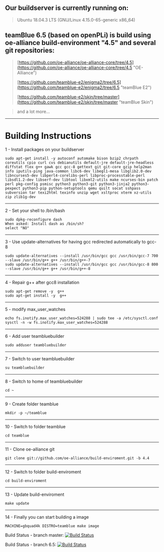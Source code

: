 ## Our buildserver is currently running on: ##

> Ubuntu 18.04.3 LTS (GNU/Linux 4.15.0-65-generic x86_64)

## teamBlue 6.5 (based on openPLi) is build using oe-alliance build-environment "4.5" and several git repositories: ##

> [https://github.com/oe-alliance/oe-alliance-core/tree/4.5](https://github.com/oe-alliance/oe-alliance-core/tree/4.5 "OE-Alliance")
> 
> [https://github.com/teamblue-e2/enigma2/tree/6.5](https://github.com/teamblue-e2/enigma2/tree/6.5 "teamBlue E2")
> 
> [https://github.com/teamblue-e2/skin/tree/master](https://github.com/teamblue-e2/skin/tree/master "teamBlue Skin")

> and a lot more...


----------

# Building Instructions #

1 - Install packages on your buildserver

    sudo apt-get install -y autoconf automake bison bzip2 chrpath coreutils cpio curl cvs debianutils default-jre default-jre-headless diffstat flex g++ gawk gcc gcc-8 gettext git git-core gzip help2man info iputils-ping java-common libc6-dev libegl1-mesa libglib2.0-dev libncurses5-dev libperl4-corelibs-perl libproc-processtable-perl libsdl1.2-dev libserf-dev libtool libxml2-utils make ncurses-bin patch perl pkg-config psmisc python3 python3-git python3-jinja2 python3-pexpect python3-pip python-setuptools qemu quilt socat sshpass subversion tar texi2html texinfo unzip wget xsltproc xterm xz-utils zip zlib1g-dev

----------
2 - Set your shell to /bin/bash

    sudo dpkg-reconfigure dash
    When asked: Install dash as /bin/sh?
    select "NO"

----------
3 - Use update-alternatives for having gcc redirected automatically to gcc-8

    sudo update-alternatives --install /usr/bin/gcc gcc /usr/bin/gcc-7 700 --slave /usr/bin/g++ g++ /usr/bin/g++-7
    sudo update-alternatives --install /usr/bin/gcc gcc /usr/bin/gcc-8 800 --slave /usr/bin/g++ g++ /usr/bin/g++-8

----------
4 - Repair g++ after gcc8 installation

    sudo apt-get remove -y  g++
    sudo apt-get install -y  g++

----------
5 - modify max_user_watches

    echo fs.inotify.max_user_watches=524288 | sudo tee -a /etc/sysctl.conf
    sysctl -n -w fs.inotify.max_user_watches=524288

----------
6 - Add user teambluebuilder

    sudo adduser teambluebuilder

----------
7 - Switch to user teambluebuilder

    su teambluebuilder

----------
8 - Switch to home of teambluebuilder

    cd ~

----------
9 - Create folder teamblue

    mkdir -p ~/teamblue

----------
10 - Switch to folder teamblue

    cd teamblue

----------
11 - Clone oe-alliance git

    git clone git://github.com/oe-alliance/build-enviroment.git -b 4.4

----------
12 - Switch to folder build-enviroment

    cd build-enviroment

----------
13 - Update build-enviroment

    make update

----------
14 - Finally you can start building a image

    MACHINE=gbquad4k DISTRO=teamblue make image


Build Status - branch master: [![Build Status](https://travis-ci.org/teamblue-e2/enigma2.svg?branch=master)](https://travis-ci.org/teamblue-e2/enigma2)

Build Status - branch 6.5:    [![Build Status](https://travis-ci.org/teamblue-e2/enigma2.svg?branch=6.5)](https://travis-ci.org/teamblue-e2/enigma2)
